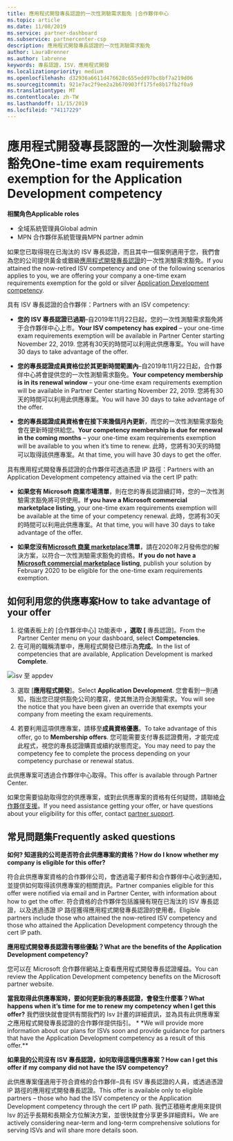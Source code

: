 ```yaml
---
title: 應用程式開發專長認證的一次性測驗需求豁免 |合作夥伴中心
ms.topic: article
ms.date: 11/08/2019
ms.service: partner-dashboard
ms.subservice: partnercenter-csp
description: 應用程式開發專長認證的一次性測驗需求豁免
author: LauraBrenner
ms.author: labrenne
keywords: 專長認證，ISV，應用程式開發
ms.localizationpriority: medium
ms.openlocfilehash: d32936a6611d476628c655edd97bc8bf7a219d06
ms.sourcegitcommit: 921e7ac2f9ee2a2b670903ff175fe8b17fb2f0a9
ms.translationtype: MT
ms.contentlocale: zh-TW
ms.lasthandoff: 11/15/2019
ms.locfileid: "74117229"
---
```

# <a name="one-time-exam-requirements-exemption-for-the-application-development-competency"></a><span data-ttu-id="c9e9a-104">應用程式開發專長認證的一次性測驗需求豁免</span><span class="sxs-lookup"><span data-stu-id="c9e9a-104">One-time exam requirements exemption for the Application Development competency</span></span>

<span data-ttu-id="c9e9a-105">**相關角色**</span><span class="sxs-lookup"><span data-stu-id="c9e9a-105">**Applicable roles**</span></span>

- <span data-ttu-id="c9e9a-106">全域系統管理員</span><span class="sxs-lookup"><span data-stu-id="c9e9a-106">Global admin</span></span>
- <span data-ttu-id="c9e9a-107">MPN 合作夥伴系統管理員</span><span class="sxs-lookup"><span data-stu-id="c9e9a-107">MPN partner admin</span></span>

<span data-ttu-id="c9e9a-108">如果您已取得現在已淘汰的 ISV 專長認證，而且其中一個案例適用于您，我們會為您的公司提供黃金或銀級[應用程式開發專長認證](https://partner.microsoft.com/membership/application-development-competency)的一次性測驗需求豁免。</span><span class="sxs-lookup"><span data-stu-id="c9e9a-108">If you attained the now-retired ISV competency and one of the following scenarios applies to you, we are offering your company a one-time exam requirements exemption for the gold or silver [Application Development competency](https://partner.microsoft.com/membership/application-development-competency).</span></span> 

<span data-ttu-id="c9e9a-109">具有 ISV 專長認證的合作夥伴：</span><span class="sxs-lookup"><span data-stu-id="c9e9a-109">Partners with an ISV competency:</span></span>

- <span data-ttu-id="c9e9a-110">**您的 ISV 專長認證已過期**–自2019年11月22日起，您的一次性測驗需求豁免將于合作夥伴中心上市。</span><span class="sxs-lookup"><span data-stu-id="c9e9a-110">**Your ISV competency has expired** – your one-time exam requirements exemption will be available in Partner Center starting November 22, 2019.</span></span> <span data-ttu-id="c9e9a-111">您將有30天的時間可以利用此供應專案。</span><span class="sxs-lookup"><span data-stu-id="c9e9a-111">You will have 30 days to take advantage of the offer.</span></span> 

- <span data-ttu-id="c9e9a-112">**您的專長認證成員資格位於其更新時間範圍內**–自2019年11月22日起，合作夥伴中心將會提供您的一次性測驗需求豁免。</span><span class="sxs-lookup"><span data-stu-id="c9e9a-112">**Your competency membership is in its renewal window** – your one-time exam requirements exemption will be available in Partner Center starting November 22, 2019.</span></span> <span data-ttu-id="c9e9a-113">您將有30天的時間可以利用此供應專案。</span><span class="sxs-lookup"><span data-stu-id="c9e9a-113">You will have 30 days to take advantage of the offer.</span></span> 

- <span data-ttu-id="c9e9a-114">**您的專長認證成員資格會在接下來幾個月內更新**，而您的一次性測驗需求豁免會在更新時提供給您。</span><span class="sxs-lookup"><span data-stu-id="c9e9a-114">**Your competency membership is due for renewal in the coming months** – your one-time exam requirements exemption will be available to you when it’s time to renew.</span></span> <span data-ttu-id="c9e9a-115">此時，您將有30天的時間可以取得該供應專案。</span><span class="sxs-lookup"><span data-stu-id="c9e9a-115">At that time, you will have 30 days to get the offer.</span></span>

<span data-ttu-id="c9e9a-116">具有應用程式開發專長認證的合作夥伴可透過憑證 IP 路徑：</span><span class="sxs-lookup"><span data-stu-id="c9e9a-116">Partners with an Application Development competency attained via the cert IP path:</span></span>

- <span data-ttu-id="c9e9a-117">**如果您有 Microsoft 商業市場清單**，則在您的專長認證續訂時，您的一次性測驗需求豁免將可供使用。</span><span class="sxs-lookup"><span data-stu-id="c9e9a-117">**If you have a Microsoft commercial marketplace listing**, your one-time exam requirements exemption will be available at the time of your competency renewal.</span></span> <span data-ttu-id="c9e9a-118">此時，您將有30天的時間可以利用此供應專案。</span><span class="sxs-lookup"><span data-stu-id="c9e9a-118">At that time, you will have 30 days to take advantage of the offer.</span></span>

- <span data-ttu-id="c9e9a-119">**如果您沒有[Microsoft 商業 marketplace](https://azure.microsoft.com/overview/commercial-marketplace/)清單**，請在2020年2月發佈您的解決方案，以符合一次性測驗需求豁免的資格。</span><span class="sxs-lookup"><span data-stu-id="c9e9a-119">**If you do not have a [Microsoft commercial marketplace](https://azure.microsoft.com/overview/commercial-marketplace/) listing**, publish your solution by February 2020 to be eligible for the one-time exam requirements exemption.</span></span>

## <a name="how-to-take-advantage-of-your-offer"></a><span data-ttu-id="c9e9a-120">如何利用您的供應專案</span><span class="sxs-lookup"><span data-stu-id="c9e9a-120">How to take advantage of your offer</span></span>

1. <span data-ttu-id="c9e9a-121">從儀表板上的 [合作夥伴中心] 功能表中 **，選取 [** 專長認證]。</span><span class="sxs-lookup"><span data-stu-id="c9e9a-121">From the Partner Center menu on your dashboard, select **Competencies**.</span></span>
2. <span data-ttu-id="c9e9a-122">在可用的職稱清單中，應用程式開發已標示為**完成**。</span><span class="sxs-lookup"><span data-stu-id="c9e9a-122">In the list of competencies that are available, Application Development is marked **Complete**.</span></span>

![isv 至 appdev](images/appdev.png)

3. <span data-ttu-id="c9e9a-124">選取 [**應用程式開發**]。</span><span class="sxs-lookup"><span data-stu-id="c9e9a-124">Select **Application Development**.</span></span> <span data-ttu-id="c9e9a-125">您會看到一則通知，指出您已提供豁免公司的覆寫，使其無法符合測驗需求。</span><span class="sxs-lookup"><span data-stu-id="c9e9a-125">You will see the notice that you have been given an override that exempts your company from meeting the exam requirements.</span></span> 

4. <span data-ttu-id="c9e9a-126">若要利用這項供應專案，請移至**成員資格優惠**。</span><span class="sxs-lookup"><span data-stu-id="c9e9a-126">To take advantage of this offer, go to **Membership offers**.</span></span> <span data-ttu-id="c9e9a-127">您可能需要支付專長認證費用，才能完成此程式，視您的專長認證購買或續約狀態而定。</span><span class="sxs-lookup"><span data-stu-id="c9e9a-127">You may need to pay the competency fee to complete the process depending on your competency purchase or renewal status.</span></span> 

<span data-ttu-id="c9e9a-128">此供應專案可透過合作夥伴中心取得。</span><span class="sxs-lookup"><span data-stu-id="c9e9a-128">This offer is available through Partner Center.</span></span>

<span data-ttu-id="c9e9a-129">如果您需要協助取得您的供應專案，或對此供應專案的資格有任何疑問，請聯絡[合作夥伴支援](https://partner.microsoft.com/Support)。</span><span class="sxs-lookup"><span data-stu-id="c9e9a-129">If you need assistance getting your offer, or have questions about your eligibility for this offer, contact [partner support](https://partner.microsoft.com/Support).</span></span> 

## <a name="frequently-asked-questions"></a><span data-ttu-id="c9e9a-130">常見問題集</span><span class="sxs-lookup"><span data-stu-id="c9e9a-130">Frequently asked questions</span></span>

<span data-ttu-id="c9e9a-131">**如何? 知道我的公司是否符合此供應專案的資格？**</span><span class="sxs-lookup"><span data-stu-id="c9e9a-131">**How do I know whether my company is eligible for this offer?**</span></span>

<span data-ttu-id="c9e9a-132">符合此供應專案資格的合作夥伴公司，會透過電子郵件和合作夥伴中心收到通知，並提供如何取得該供應專案的相關資訊。</span><span class="sxs-lookup"><span data-stu-id="c9e9a-132">Partner companies eligible for this offer were notified via email and in Partner Center, with information about how to get the offer.</span></span> <span data-ttu-id="c9e9a-133">符合資格的合作夥伴包括誰擁有現在已淘汰的 ISV 專長認證，以及透過憑證 IP 路徑獲得應用程式開發專長認證的使用者。</span><span class="sxs-lookup"><span data-stu-id="c9e9a-133">Eligible partners include those who attained the now-retired ISV competency and those who attained the Application Development competency through the cert IP path.</span></span> 

<span data-ttu-id="c9e9a-134">**應用程式開發專長認證有哪些優點？**</span><span class="sxs-lookup"><span data-stu-id="c9e9a-134">**What are the benefits of the Application Development competency?**</span></span>

<span data-ttu-id="c9e9a-135">您可以在 Microsoft 合作夥伴網站上查看應用程式開發專長認證權益。</span><span class="sxs-lookup"><span data-stu-id="c9e9a-135">You can review the Application Development competency benefits on the Microsoft partner website.</span></span> 

<span data-ttu-id="c9e9a-136">**當我取得此供應專案時，要如何更新我的專長認證，會發生什麼事？**</span><span class="sxs-lookup"><span data-stu-id="c9e9a-136">**What happens when it’s time for me to renew my competency when I get this offer?**</span></span> <span data-ttu-id="c9e9a-137">我們很快就會提供有關我們的 Isv 計畫的詳細資訊，並為具有此供應專案之應用程式開發專長認證的合作夥伴提供指引。 \* \*</span><span class="sxs-lookup"><span data-stu-id="c9e9a-137">We will provide more information about our plans for ISVs soon and provide guidance for partners that have the Application Development competency as a result of this offer.\*\*</span></span>  

<span data-ttu-id="c9e9a-138">**如果我的公司沒有 ISV 專長認證，如何取得這種供應專案？**</span><span class="sxs-lookup"><span data-stu-id="c9e9a-138">**How can I get this offer if my company did not have the ISV competency?**</span></span>

<span data-ttu-id="c9e9a-139">此供應專案僅適用于符合資格的合作夥伴–具有 ISV 專長認證的人員，或透過憑證 IP 路徑的應用程式開發專長認證。</span><span class="sxs-lookup"><span data-stu-id="c9e9a-139">This offer is available only to eligible partners – those who had the ISV competency or the Application Development competency through the cert IP path.</span></span> <span data-ttu-id="c9e9a-140">我們正積極考慮用來提供 Isv 的近乎長期和長期全方位解決方案，並很快就會分享更多詳細資料。</span><span class="sxs-lookup"><span data-stu-id="c9e9a-140">We are actively considering near-term and long-term comprehensive solutions for serving ISVs and will share more details soon.</span></span> 


